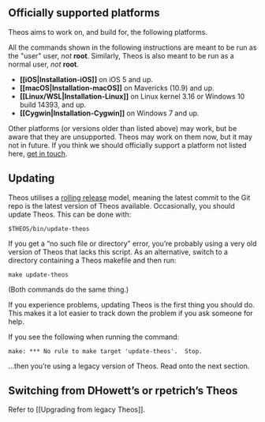 ## Officially supported platforms
Theos aims to work on, and build for, the following platforms.

All the commands shown in the following instructions are meant to be run as the "user" user, _not_ **root**. Similarly, Theos is also meant to be run as a normal user, _not_ **root**.

- **[[iOS|Installation-iOS]]** on iOS 5 and up.
- **[[macOS|Installation-macOS]]** on Mavericks (10.9) and up.
- **[[Linux/WSL|Installation-Linux]]** on Linux kernel 3.16 or Windows 10 build 14393, and up.
- **[[Cygwin|Installation-Cygwin]]** on Windows 7 and up.

Other platforms (or versions older than listed above) may work, but be aware that they are unsupported. Theos may work on them now, but it may not in future. If you think we should officially support a platform not listed here, [get in touch](https://github.com/theos/theos/issues/new).

## Updating
Theos utilises a [rolling release](https://en.wikipedia.org/wiki/Rolling_release) model, meaning the latest commit to the Git repo is the latest version of Theos available. Occasionally, you should update Theos. This can be done with:

	$THEOS/bin/update-theos

If you get a “no such file or directory” error, you’re probably using a very old version of Theos that lacks this script. As an alternative, switch to a directory containing a Theos makefile and then run:

	make update-theos

(Both commands do the same thing.)

If you experience problems, updating Theos is the first thing you should do. This makes it a lot easier to track down the problem if you ask someone for help.

If you see the following when running the command:

```
make: *** No rule to make target 'update-theos'.  Stop.
```

…then you’re using a legacy version of Theos. Read onto the next section.

## Switching from DHowett’s or rpetrich’s Theos
Refer to [[Upgrading from legacy Theos]].
